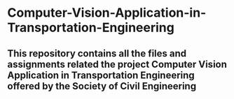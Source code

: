 # Computer-Vision-Application-in-Transportation-Engineering

## This repository contains all the files and assignments related the project **Computer Vision Application in Transportation Engineering** offered by the **Society of Civil Engineering**
